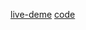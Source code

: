 [live-deme](https://samahsalah25.github.io/MYPORTFOLIO/)
[code](https://github.com/Samahsalah25/MYPORTFOLIO)
